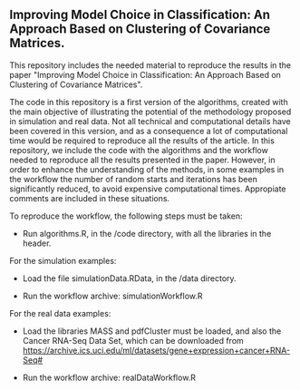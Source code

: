 ## Improving Model Choice in Classification: An Approach Based on Clustering of Covariance Matrices.

This repository includes the needed material to reproduce the results in the paper "Improving Model Choice in Classification: An Approach Based on Clustering of Covariance Matrices". 

The code in this repository is a first version of the algorithms, created with the main objective of illustrating the potential of the methodology proposed in simulation and real data.  Not all technical and computational details have been covered in this version, and as a consequence a lot of computational time would be required to reproduce all the results of the article. In this repository, we include the code with the algorithms and the workflow needed to reproduce all the results presented in the paper. However, in order to enhance the understanding of the methods, in some examples in the workflow the number of random starts and iterations has been significantly reduced, to avoid expensive computational times. Appropiate comments are included in these situations.


To reproduce the workflow, the following steps must be taken:

- Run algorithms.R, in the /code directory, with all the libraries in the header. 

For the simulation examples:

-  Load the file simulationData.RData, in the /data directory.

- Run the workflow archive: simulationWorkflow.R

For the real data examples:

-  Load the libraries MASS and pdfCluster must be loaded, and also the Cancer RNA-Seq Data Set, which can be downloaded from
https://archive.ics.uci.edu/ml/datasets/gene+expression+cancer+RNA-Seq#

- Run the workflow archive: realDataWorkflow.R







